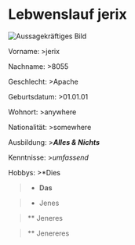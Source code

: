 # Lebwenslauf jerix

![Aussagekräftiges Bild](https://www.google.com/imgres?imgurl=https%3A%2F%2Fwww.mediterranebaustoffe.de%2Fimages%2Fproduct_images%2Fpopup_images%2F195_4.jpg&imgrefurl=https%3A%2F%2Fwww.mediterranebaustoffe.de%2FMusterkauf%2FMauer-%2FDachbedeckungen%2FTeja-Curva-aus-Spanien%2FMuster-Teja-Curva-Mistral-40cm-ein-aussagekraeftiges-Bild-der-Optik-erhalten-Sie-bei-Bestellung-von-3-Musterziegeln%3A%3A195.html&docid=nHHVkoTSHVzRbM&tbnid=IPxkuC9HREsuSM%3A&vet=10ahUKEwjN2LfRtevhAhWOxIUKHXVOCHwQMwhPKBAwEA..i&w=640&h=399&client=firefox-b-d&bih=776&biw=1368&q=Aussagekr%C3%A4ftiges%20Bild&ved=0ahUKEwjN2LfRtevhAhWOxIUKHXVOCHwQMwhPKBAwEA&iact=mrc&uact=8 "Aussagekräftiger Bildtitel")

Vorname: >jerix

Nachname: >8055

Geschlecht: >Apache

Geburtsdatum: >01.01.01

Wohnort: >anywhere

Nationalität: >somewhere


Ausbildung: >***Alles & Nichts***

Kenntnisse: >*umfassend*

Hobbys: >*Dies

>* **Das**

>* Jenes

>** Jeneres

>** Jenereres

